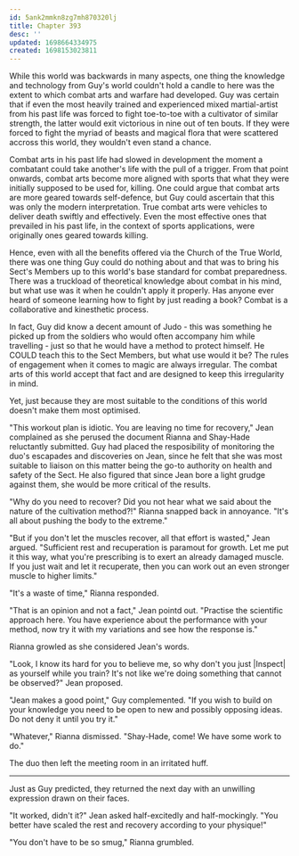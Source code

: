 ```yaml
---
id: 5ank2mmkn8zg7mh870320lj
title: Chapter 393
desc: ''
updated: 1698664334975
created: 1698153023811
---
```


While this world was backwards in many aspects, one thing the knowledge and technology from Guy's world couldn't hold a candle to here was the extent to which combat arts and warfare had developed. Guy was certain that if even the most heavily trained and experienced mixed martial-artist from his past life was forced to fight toe-to-toe with a cultivator of similar strength, the latter would exit victorious in nine out of ten bouts. If they were forced to fight the myriad of beasts and magical flora that were scattered accross this world, they wouldn't even stand a chance.

Combat arts in his past life had slowed in development the moment a combatant could take another's life with the pull of a trigger. From that point onwards, combat arts become more aligned with sports that what they were initially supposed to be used for, killing. One could argue that combat arts are more geared towards self-defence, but Guy could ascertain that this was only the modern interpretation. True combat arts were vehicles to deliver death swiftly and effectively. Even the most effective ones that prevailed in his past life, in the context of sports applications, were originally ones geared towards killing.

Hence, even with all the benefits offered via the Church of the True World, there was one thing Guy could do nothing about and that was to bring his Sect's Members up to this world's base standard for combat preparedness. There was a truckload of theoretical knowledge about combat in his mind, but what use was it when he couldn't apply it properly. Has anyone ever heard of someone learning how to fight by just reading a book? Combat is a collaborative and kinesthetic process.

In fact, Guy did know a decent amount of Judo - this was something he picked up from the soldiers who would often accompany him while travelling - just so that he would have a method to protect himself. He COULD teach this to the Sect Members, but what use would it be? The rules of engagement when it comes to magic are always irregular. The combat arts of this world accept that fact and are designed to keep this irregularity in mind.

Yet, just because they are most suitable to the conditions of this world doesn't make them most optimised.

"This workout plan is idiotic. You are leaving no time for recovery," Jean complained as she perused the document Rianna and Shay-Hade reluctantly submitted. Guy had placed the resposibility of monitoring the duo's escapades and discoveries on Jean, since he felt that she was most suitable to liaison on this matter being the go-to authority on health and safety of the Sect. He also figured that since Jean bore a light grudge against them, she would be more critical of the results.

"Why do you need to recover? Did you not hear what we said about the nature of the cultivation method?!" Rianna snapped back in annoyance. "It's all about pushing the body to the extreme."

"But if you don't let the muscles recover, all that effort is wasted," Jean argued. "Sufficient rest and recuperation is paramout for growth. Let me put it this way, what you're prescribing is to exert an already damaged muscle. If you just wait and let it recuperate, then you can work out an even stronger muscle to higher limits."

"It's a waste of time," Rianna responded.

"That is an opinion and not a fact," Jean pointd out. "Practise the scientific approach here. You have experience about the performance with your method, now try it with my variations and see how the response is."

Rianna growled as she considered Jean's words.

"Look, I know its hard for you to believe me, so why don't you just |Inspect| as yourself while you train? It's not like we're doing something that cannot be observed?" Jean proposed.

"Jean makes a good point," Guy complemented. "If you wish to build on your knowledge you need to be open to new and possibly opposing ideas. Do not deny it until you try it."

"Whatever," Rianna dismissed. "Shay-Hade, come! We have some work to do."

The duo then left the meeting room in an irritated huff.

____

Just as Guy predicted, they returned the next day with an unwilling expression drawn on their faces.

"It worked, didn't it?" Jean asked half-excitedly and half-mockingly. "You better have scaled the rest and recovery according to your physique!"

"You don't have to be so smug," Rianna grumbled.
